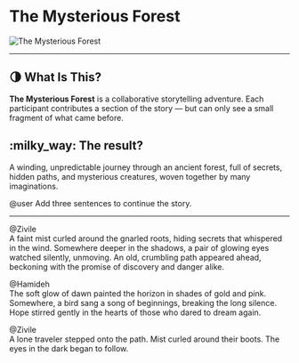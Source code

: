 # The Mysterious Forest <br>

![The Mysterious Forest](https://cdn.pixabay.com/photo/2018/01/31/07/36/secret-3120483\_1280.jpg)

---

## :last_quarter_moon: **What Is This?**

**The Mysterious Forest** is a collaborative storytelling adventure.
Each participant contributes a section of the story —
but can only see a small fragment of what came before.

## :milky\_way: **The result?**

A winding, unpredictable journey through an ancient forest, full of secrets, 
hidden paths, and mysterious creatures, woven together by many imaginations.

@user
Add three sentences to continue the story.

------------------

@Zivile <br>
A faint mist curled around the gnarled roots, hiding secrets that whispered in the wind.
Somewhere deeper in the shadows, a pair of glowing eyes watched silently, unmoving. 
An old, crumbling path appeared ahead, beckoning with the promise of discovery and danger alike.


@Hamideh <br>
The soft glow of dawn painted the horizon in shades of gold and pink.  
Somewhere, a bird sang a song of beginnings, breaking the long silence.  
Hope stirred gently in the hearts of those who dared to dream again.

@Zivile <br>
A lone traveler stepped onto the path.
Mist curled around their boots.
The eyes in the dark began to follow.






